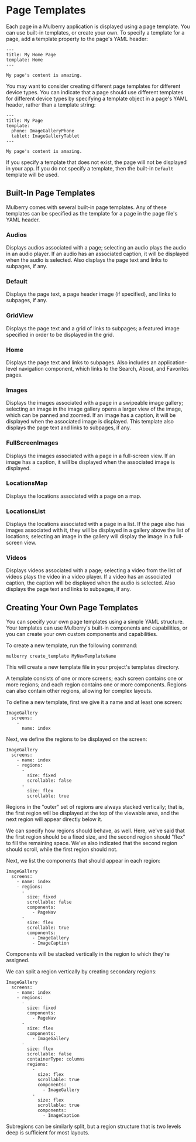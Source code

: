# Page Templates

Each page in a Mulberry application is displayed using a page template. You can use
built-in templates, or create your own. To specify a template for a page, add a
template property to the page's YAML header:

    ---
    title: My Home Page
    template: Home
    ---

    My page's content is amazing.

You may want to consider creating different page templates for different device
types. You can indicate that a page should use different templates for
different device types by specifying a template object in a page's YAML header,
rather than a template string:

    ---
    title: My Page
    template:
      phone: ImageGalleryPhone
      tablet: ImageGalleryTablet
    ---

    My page's content is amazing.

If you specify a template that does not exist, the page will not be
displayed in your app. If you do not specify a template, then the built-in
`Default` template will be used.

## Built-In Page Templates

Mulberry comes with several built-in page templates. Any of these templates can be
specified as the template for a page in the page file's YAML header.

### Audios

Displays audios associated with a page; selecting an audio plays
the audio in an audio player. If an audio has an associated caption, it will
be displayed when the audio is selected. Also displays the page text and
links to subpages, if any.

### Default

Displays the page text, a page header image (if specified), and
links to subpages, if any.

### GridView

Displays the page text and a grid of links to subpages; a featured image
specified in order to be displayed in the grid.

### Home

Displays the page text and links to subpages. Also includes an
application-level navigation component, which links to the Search, About, and
Favorites pages.

### Images

Displays the images associated with a page in a swipeable image gallery;
selecting an image in the image gallery opens a larger view of the image,
which can be panned and zoomed. If an image has a caption, it will be
displayed when the associated image is displayed. This template also displays
the page text and links to subpages, if any.

### FullScreenImages

Displays the images associated with a page in a full-screen view. If an image
has a caption, it will be displayed when the associated image is displayed.

### LocationsMap

Displays the locations associated with a page on a map.

### LocationsList

Displays the locations associated with a page in a list. If
the page also has images associated with it, they will be displayed in a
gallery above the list of locations; selecting an image in the gallery will
display the image in a full-screen view.

### Videos

Displays videos associated with a page; selecting a video from the
list of videos plays the video in a video player. If a video has an
associated caption, the caption will be displayed when the audio is selected.
Also displays the page text and links to subpages, if any.

## Creating Your Own Page Templates

You can specify your own page templates using a simple YAML structure. Your
templates can use Mulberry's built-in components and capabilities, or you can create
your own custom components and capabilities.

To create a new template, run the following command:

    mulberry create_template MyNewTemplateName

This will create a new template file in your project's templates directory.

A template consists of one or more screens; each screen contains one or more
regions; and each region contains one or more components. Regions can also
contain other regions, allowing for complex layouts.

To define a new template, first we give it a name and at least one screen:

    ImageGallery
      screens:
        -
          name: index

Next, we define the regions to be displayed on the screen:

    ImageGallery
      screens:
        - name: index
        - regions:
          -
            size: fixed
            scrollable: false
          -
            size: flex
            scrollable: true

Regions in the "outer" set of regions are always stacked vertically; that is,
the first region will be displayed at the top of the viewable area, and the
next region will appear directly below it.

We can specify how regions should behave, as well. Here, we've said that the
first region should be a fixed size, and the second region should "flex" to
fill the remaining space. We've also indicated that the second region should
scroll, while the first region should not.

Next, we list the components that should appear in each region:

    ImageGallery
      screens:
        - name: index
        - regions:
          -
            size: fixed
            scrollable: false
            components:
              - PageNav
          -
            size: flex
            scrollable: true
            components:
              - ImageGallery
              - ImageCaption

Components will be stacked vertically in the region to which they're assigned.

We can split a region vertically by creating secondary regions:

    ImageGallery
      screens:
        - name: index
        - regions:
          -
            size: fixed
            components:
              - PageNav
          -
            size: flex
            components:
              - ImageGallery
          -
            size: flex
            scrollable: false
            containerType: columns
            regions:
              -
                size: flex
                scrollable: true
                components:
                  - ImageGallery
              -
                size: flex
                scrollable: true
                components:
                  - ImageCaption

Subregions can be similarly split, but a region structure that is two levels
deep is sufficient for most layouts.
